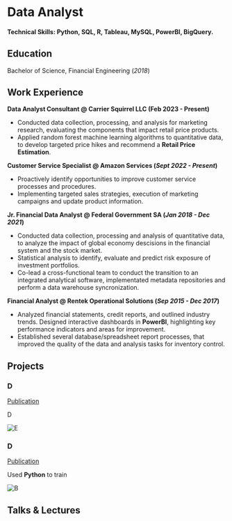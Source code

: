 # Data Analyst

#### Technical Skills: Python, SQL, R, Tableau, MySQL, PowerBI, BigQuery.

## Education
Bachelor of Science, Financial Engineering (_2018_)

## Work Experience
**Data Analyst Consultant @ Carrier Squirrel LLC (Feb 2023 - Present)**
- Conducted data collection, processing, and analysis for marketing research, evaluating the components that impact retail price products.
- Applied random forest machine learning algorithms to quantitative data, to develop targeted price hikes and recommend a **Retail Price Estimation**.

**Customer Service Specialist @ Amazon Services (_Sept 2022 - Present_)**
- Proactively identify opportunities to improve customer service processes and procedures.
- Implementing targeted sales strategies, execution of marketing campaigns and update product information.

**Jr. Financial Data Analyst @ Federal Government SA (_Jan 2018 - Dec 2021_)**
- Conducted data collection, processing and analysis of quantitative data, to analyze the impact of global economy descisions in the financial system and the stock market.
- Statistical analysis to identify, evaluate and predict risk exposure of investment portfolios.
- Co-lead a cross-functional team to conduct the transition to an integrated analytical software, implementated metadata repositories and perform a data warehouse syncronization.

**Financial Analyst @ Rentek Operational Solutions (_Sep 2015 - Dec 2017_)**
- Analyzed financial statements, credit reports, and outlined industry trends. Designed interactive dashboards in **PowerBI**, highlighting key performance indicators and areas for improvement.
- Established several database/spreadsheet report processes, that improved the quality of the data and analysis tasks for inventory control.

## Projects
### D
[Publication](https://www.)

D

![E](.jpeg)

### D
[Publication](https://www.)

Used **Python** to train 

![B](.jpeg)

## Talks & Lectures
